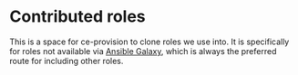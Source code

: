 # Contributed roles
This is a space for ce-provision to clone roles we use into. It is specifically for roles not available via [Ansible Galaxy](https://galaxy.ansible.com), which is always the preferred route for including other roles.